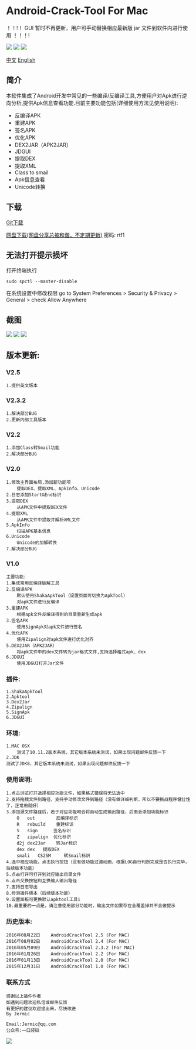 
Android-Crack-Tool For Mac
================

！！!！ GUI 暂时不再更新，用户可手动替换相应最新版 jar 文件到软件内进行使用 ！！！!

![](https://img.shields.io/badge/platform-macOS-red.svg) ![](https://img.shields.io/badge/language-Objective--C-orange.svg) ![](https://img.shields.io/badge/version-2.5.1-red.svg)

[中文](https://github.com/Jermic/Android-Crack-Tool/blob/master/README.md)  [English](https://github.com/Jermic/Android-Crack-Tool/blob/master/README-EN.md)

## 简介
本软件集成了Android开发中常见的一些编译/反编译工具,方便用户对Apk进行逆向分析,提供Apk信息查看功能.目前主要功能包括(详细使用方法见使用说明):

- 反编译APK
- 重建APK
- 签名APK
- 优化APK
- DEX2JAR（APK2JAR）
- JDGUI
- 提取DEX
- 提取XML
- Class to smail
- Apk信息查看
- Unicode转换

## 下载 
[Git下载](https://github.com/Jermic/Android-Crack-Tool/releases)

[网盘下载(网盘分享总被和谐，不定期更新)](https://pan.baidu.com/s/1Wf7cvY44AQ07ki_yX0KwEg) 密码: rtf1


## 无法打开提示损坏
打开终端执行
```shell
sudo spctl --master-disable
```
在系统设置中修改权限
go to System Preferences > Security & Privacy > General > check Allow Anywhere


## 截图
![](https://raw.githubusercontent.com/Jermic/Android-Crack-Tool/master/screenshots/g1.gif)
![](https://raw.githubusercontent.com/Jermic/Android-Crack-Tool/master/screenshots/g2.gif)
![](https://raw.githubusercontent.com/Jermic/Android-Crack-Tool/master/screenshots/9.png)


## 版本更新:

### V2.5
```
1.提供英文版本
```
### V2.3.2
```
1.解决部分BUG
2.更新内部工具版本
```
### V2.2
```
1.添加Class转Smail功能
2.解决部分BUG
```
### V2.0
```
1.修改主界面布局,添加新功能项
	提取DEX、提取XML、ApkInfo、Unicode
2.日志添加Start&End标识
3.提取DEX
	从APK文件中提取DEX文件
4.提取XML
	从APK文件中提取并解析XML文件
5.ApkInfo
	扫描APK基本信息
6.Unicode
	Unicode的加解转换
7.解决部分BUG
```
### V1.0
```
主要功能:
1.集成常用反编译破解工具
2.反编译APK
	默认使用ShakaApkTool（设置页面可切换为ApkTool）
	对apk文件进行反编译
3.重建APK
	根据apk文件反编译得到的目录重新生成apk
3.签名APK
	使用SignApk对apk文件进行签名
4.优化APK
	使用Zipalign对apk文件进行优化对齐
5.DEX2JAR（APK2JAR）
	将apk文件中的dex文件转为jar格式文件,支持选择格式apk、dex
6.JDGUI
	使用JDGUI打开Jar文件
```
### 插件:
```
1.ShakaApkTool
2.Apktool
3.Dex2Jar
4.Zipalign
5.SignApk
6.JDGUI
```
### 环境:
```
1.MAC OSX
	测试了10.11.2版本系统，其它版本系统未测试，如果出现问题邮件反馈一下
2.JDK
测试了JDK8，其它版本系统未测试，如果出现问题邮件反馈一下
```
### 使用说明:
```
1.点击浏览打开选择相应功能文件，如果格式错误将无法选中
2.支持拖拽文件到路径，支持手动修改文件到路径（没有做详细判断，所以不要挑战程序健壮性了，正常用就好）
3.添加源文件路径后，若于对应功能吻合将自动生成输出路径，后面会添加功能标识
	O	out        反编译标识
	R	rebuild    重建标识
	S	sign      签名标识
	Z	zipalign  优化标识
	d2j	dex2Jar    转Jar标识
	dex	dex	  提取DEX
	smali	CS2SM	  转Smail标识
4.选中相应功能，点击执行按钮（没有做功能过渡动画，根据LOG自行判断完成是否执行完毕，后续版本功能）
5.点击打开可打开到对应输出目录文件
6.点击交换按钮和互换输入输出路径
7.支持日志导出
8.检测插件版本（后续版本功能）
9.设置面板可更换默认apktool工具i
10.最重要的一点是，请注意使用部分功能时，输出文件如果存在会覆盖掉并不会做提示
```
### 历史版本:
```
2016年08月22日    AndroidCrackTool 2.5 (For MAC)
2016年08月02日    AndroidCrackTool 2.4 (For MAC)
2016年05月09日    AndroidCrackTool 2.3.2 (For MAC)
2016年01月26日    AndroidCrackTool 2.2 (For MAC)
2016年01月13日    AndroidCrackTool 2.0 (For MAC)
2015年12月31日    AndroidCrackTool 1.0 (For MAC)
```

### 联系方式
```
感谢以上插件作者
如遇到问题欢迎私信或邮件反馈
有更好的建议欢迎提出来，尽快改进
By Jermic

Email:Jermic@qq.com
公众号:一口袋码
```

![](https://raw.githubusercontent.com/Jermic/Android-Crack-Tool/master/screenshots/wx_code.jpg)
